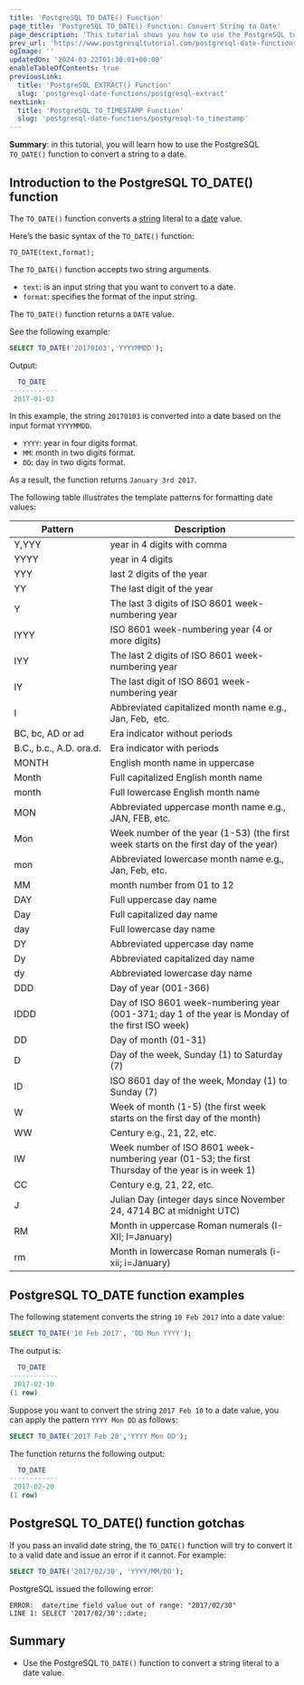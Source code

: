 ```yaml
---
title: 'PostgreSQL TO_DATE() Function'
page_title: 'PostgreSQL TO_DATE() Function: Convert String to Date'
page_description: 'This tutorial shows you how to use the PostgreSQL to_date function to convert a string literal to a date value based on a specified pattern.'
prev_url: 'https://www.postgresqltutorial.com/postgresql-date-functions/postgresql-to_date/'
ogImage: ''
updatedOn: '2024-03-22T01:30:01+00:00'
enableTableOfContents: true
previousLink:
  title: 'PostgreSQL EXTRACT() Function'
  slug: 'postgresql-date-functions/postgresql-extract'
nextLink:
  title: 'PostgreSQL TO_TIMESTAMP Function'
  slug: 'postgresql-date-functions/postgresql-to_timestamp'
---
```


**Summary**: in this tutorial, you will learn how to use the PostgreSQL `TO_DATE()` function to convert a string to a date.

## Introduction to the PostgreSQL TO_DATE() function

The `TO_DATE()` function converts a [string](../postgresql-tutorial/postgresql-char-varchar-text) literal to a [date](../postgresql-tutorial/postgresql-date) value.

Here’s the basic syntax of the `TO_DATE()` function:

```phpsql
TO_DATE(text,format);
```

The `TO_DATE()` function accepts two string arguments.

- `text`: is an input string that you want to convert to a date.
- `format`: specifies the format of the input string.

The `TO_DATE()` function returns a `DATE` value.

See the following example:

```sql
SELECT TO_DATE('20170103','YYYYMMDD');
```

Output:

```sql
  TO_DATE
------------
 2017-01-03
```

In this example, the string `20170103` is converted into a date based on the input format `YYYYMMDD`.

- `YYYY`: year in four digits format.
- `MM`: month in two digits format.
- `DD`: day in two digits format.

As a result, the function returns `January 3rd 2017`.

The following table illustrates the template patterns for formatting date values:

| **Pattern**             | **Description**                                                                                     |
| ----------------------- | --------------------------------------------------------------------------------------------------- |
| Y,YYY                   | year in 4 digits with comma                                                                         |
| YYYY                    | year in 4 digits                                                                                    |
| YYY                     | last 2 digits of the year                                                                           |
| YY                      | The last digit of the year                                                                          |
| Y                       | The last 3 digits of ISO 8601 week\-numbering year                                                  |
| IYYY                    | ISO 8601 week\-numbering year (4 or more digits)                                                    |
| IYY                     | The last 2 digits of ISO 8601 week\-numbering year                                                  |
| IY                      | The last digit of ISO 8601 week\-numbering year                                                     |
| I                       | Abbreviated capitalized month name e.g., Jan, Feb,  etc.                                            |
| BC, bc, AD or ad        | Era indicator without periods                                                                       |
| B.C., b.c., A.D. ora.d. | Era indicator with periods                                                                          |
| MONTH                   | English month name in uppercase                                                                     |
| Month                   | Full capitalized English month name                                                                 |
| month                   | Full lowercase English month name                                                                   |
| MON                     | Abbreviated uppercase month name e.g., JAN, FEB, etc.                                               |
| Mon                     | Week number of the year (1\-53\) (the first week starts on the first day of the year)               |
| mon                     | Abbreviated lowercase month name e.g., Jan, Feb, etc.                                               |
| MM                      | month number from 01 to 12                                                                          |
| DAY                     | Full uppercase day name                                                                             |
| Day                     | Full capitalized day name                                                                           |
| day                     | Full lowercase day name                                                                             |
| DY                      | Abbreviated uppercase day name                                                                      |
| Dy                      | Abbreviated capitalized day name                                                                    |
| dy                      | Abbreviated lowercase day name                                                                      |
| DDD                     | Day of year (001\-366\)                                                                             |
| IDDD                    | Day of ISO 8601 week\-numbering year (001\-371; day 1 of the year is Monday of the first ISO week)  |
| DD                      | Day of month (01\-31\)                                                                              |
| D                       | Day of the week, Sunday (1\) to Saturday (7\)                                                       |
| ID                      | ISO 8601 day of the week, Monday (1\) to Sunday (7\)                                                |
| W                       | Week of month (1\-5\) (the first week starts on the first day of the month)                         |
| WW                      | Century e.g., 21, 22, etc.                                                                          |
| IW                      | Week number of ISO 8601 week\-numbering year (01\-53; the first Thursday of the year is in week 1\) |
| CC                      | Century e.g, 21, 22, etc.                                                                           |
| J                       | Julian Day (integer days since November 24, 4714 BC at midnight UTC)                                |
| RM                      | Month in uppercase Roman numerals (I\-XII; I\=January)                                              |
| rm                      | Month in lowercase Roman numerals (i\-xii; i\=January)                                              |

## PostgreSQL TO_DATE function examples

The following statement converts the string `10 Feb 2017` into a date value:

```sql
SELECT TO_DATE('10 Feb 2017', 'DD Mon YYYY');
```

The output is:

```sql
  TO_DATE
------------
 2017-02-10
(1 row)
```

Suppose you want to convert the string `2017 Feb 10` to a date value, you can apply the pattern `YYYY Mon DD` as follows:

```sql
SELECT TO_DATE('2017 Feb 20','YYYY Mon DD');
```

The function returns the following output:

```sql
  TO_DATE
------------
 2017-02-20
(1 row)
```

## PostgreSQL TO_DATE() function gotchas

If you pass an invalid date string, the `TO_DATE()` function will try to convert it to a valid date and issue an error if it cannot. For example:

```sql
SELECT TO_DATE('2017/02/30', 'YYYY/MM/DD');
```

PostgreSQL issued the following error:

```
ERROR:  date/time field value out of range: "2017/02/30"
LINE 1: SELECT '2017/02/30'::date;
```

## Summary

- Use the PostgreSQL `TO_DATE()` function to convert a string literal to a date value.
